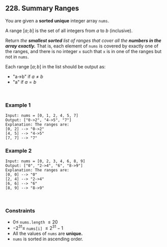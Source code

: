 ## 228. Summary Ranges

You are given a **sorted unique** integer array `nums`.  
  
A range $[a; b]$ is the set of all integers from $a$ to $b$ (inclusive).  
  
Return *the **smallest sorted** list of ranges that cover all the **numbers in the array exactly.*** That is, each element of `nums` is covered by exactly one of the ranges, and there is no integer `x` such that `x` is in one of the ranges but not in `nums`.  
  
Each range $[a; b]$ in the list should be output as:  

* "a->b" if $a \neq b$
* "a" if $a = b$

<br>

### Example 1

```
Input: nums = [0, 1, 2, 4, 5, 7]
Output: ["0->2", "4->5", "7"]
Explanation: The ranges are:
[0, 2] --> "0->2"
[4, 5] --> "4->5"
[7, 7] --> "7"
```

### Example 2

```
Input: nums = [0, 2, 3, 4, 6, 8, 9]
Output: ["0", "2->4", "6", "8->9"]
Explanation: The ranges are:
[0, 0] --> "0"
[2, 4] --> "2->4"
[6, 6] --> "6"
[8, 9] --> "8->9"
```

<br>

### Constraints

* $0 \leqslant$ `nums.length` $\leqslant 20$
* $-2^{31} \leqslant$ `nums[i]` $\leqslant 2^{31} - 1$
* All the values of `nums` are **unique.**
* `nums` is sorted in ascending order.
